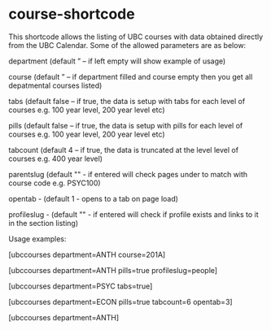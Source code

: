 course-shortcode
================
This shortcode allows the listing of UBC courses with data obtained directly from the UBC Calendar. Some of the allowed parameters are as below:

department (default ” – if left empty will show example of usage)

course (default ” – if department filled and course empty then you get all depatmental courses listed)

tabs (default false – if true, the data is setup with tabs for each level of courses e.g. 100 year level, 200 year level etc)

pills (default false – if true, the data is setup with pills for each level of courses e.g. 100 year level, 200 year level etc)

tabcount (default 4 – if true, the data is truncated  at the level level of courses e.g. 400 year level)

parentslug (default "" - if entered will check pages under to match with course code e.g. PSYC100)

opentab - (default 1 - opens to a tab on page load)

profileslug - (default "" - if entered will check if profile exists and links to it in the section listing)


Usage examples:

[ubccourses department=ANTH course=201A]

[ubccourses department=ANTH pills=true profileslug=people]

[ubccourses department=PSYC tabs=true]

[ubccourses department=ECON pills=true tabcount=6 opentab=3]

[ubccourses department=ANTH]

